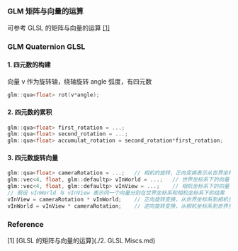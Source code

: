 ### GLM 矩阵与向量的运算

可参考 GLSL 的矩阵与向量的运算 [[1]](#[1])

### GLM Quaternion GLSL

#### 1. 四元数的构建

向量 v 作为旋转轴，绕轴旋转 angle 弧度，有四元数

```c++
glm::qua<float> rot(v*angle);
```

#### 2. 四元数的累积

```c++
glm::qua<float> first_rotation = ...;
glm::qua<float> second_rotation = ...;
glm::qua<float> accumulat_rotation = second_rotation*first_rotation;
```

#### 3. 四元数旋转向量

```c++
glm::qua<float> cameraRotation = ...;	// 相机的旋转，正向变换表示从世界坐标系到相机坐标系
glm::vec<4, float, glm::defaultp> vInWorld = ...;	// 世界坐标系下的向量
glm::vec<4, float, glm::defaultp> vInView = ...;	// 相机坐标系下的向量
// 假设 vInWorld 与 vInView 表示同一个向量分别在世界坐标系和相机坐标系下的结果
vInView = cameraRotation * vInWorld;	// 正向旋转变换，从世界坐标系到相机坐标系
vInWorld = vInView * cameraRotation;	// 逆向旋转变换，从相机坐标系到世界坐标系
```





### Reference

<a name="[1]">[1]</a> [GLSL 的矩阵与向量的运算](./2. GLSL Miscs.md)
